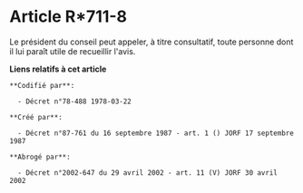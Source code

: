 # Article R*711-8

Le président du conseil peut appeler, à titre consultatif, toute personne dont il lui paraît utile de recueillir l'avis.

**Liens relatifs à cet article**

	**Codifié par**:

	  - Décret n°78-488 1978-03-22

	**Créé par**:

	  - Décret n°87-761 du 16 septembre 1987 - art. 1 () JORF 17 septembre 1987

	**Abrogé par**:

	  - Décret n°2002-647 du 29 avril 2002 - art. 11 (V) JORF 30 avril 2002
